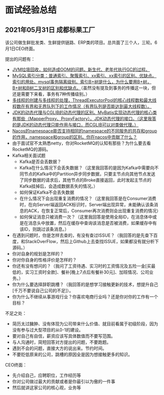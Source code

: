 # 面试经验总结

## 2021年05月31日 成都标果工厂

该公司做生鲜批发类、生鲜提供链路、ERP类的项目。总共面了三个人，三轮。6月1日CEO终面。

提出的问题有：

- <u>JVM垃圾回收，如何造成OOM的问题。新生代、老年代执行GC的过程。</u>
- <u>MySQL索引分类：普通索引、聚簇索引、xx索引、xx索引的区别、优缺点。索引的用处。mysql事务隔离级别。索引B+树是什么，为什么要用B+树，B+树和B树二叉树的区别和优缺点。</u>（虽然没有提及到事务的传播这一块，但还是需要下来看，事务有7种传播级别。）
- <u>多线程的创建与多线程的处理，ThreadExecutorPool的核心线程数和最大线程数在有界和无界队列下的工作情况（有界队列是否能达到最大线程数）。</u>
- <u>JDK的动态代理与CGLIB的动态代理的区别。MyBatis实现动态代理的核心类有那些（MapperProxy、ProxyFactory）。JDK动态代理的接口。（这里我答的是JDK的动态代理只能作用与接口，而CGLIB可以对类做代理。）</u>
- <u>Nacos的namespace能否支持相同的namespace的不同服务的共存和group的作用，namespace和group的区别。你在nacos中贡献了什么？</u>
- 由于面试官不太熟悉netty，你对RocketMQ的认知有那些？为什么要去看RocketMQ的源码。
- Kafka相关面试题
  - Kafka是否会丢数据？
  - Kafka在什么情况下会丢失数据？（这里我回答的是因为Kafka中需要向不同节点的Kafka中的Partition异步同步数据，只要主节点向其他节点发送了同步数据的请求后，其他节点的Broke直接返回，此时发起主节点的Kafka挂掉后，会造成数据丢失的情况。）
  - 如何保证Kafka不会丢失数据
  - 在什么情况下会出现重复消费的情况？（这里我回答是在Consumer消费时，在向Server端返回ACK标识时，Server端出现异常，未能确认该条消息的ACK，在恢复正常后，Consumer再次消费则会出现重复消费的情况）
  - 如何保证消息只被消费一次？（这里我回答是使用全局ID，在消息体中或是在消息头中放置，然后在缓存中查询该消息是否被消费，如果缓存中有该ID，则跳过该条消息。）
- 在遇到问题时，你是怎样去查的，有没有查过ISSUE？（我回答的是先查下百度，和StackOverFlow，然后上Github上去查找ISSUE，如果都没有就分析下源码。）
- 你对自身的规划是怎样的？
- 你对你自身的性格评价是怎样的？
- 你还有没有想问的？（我问了工资待遇、实习时的工资情况及五险一金[买最低的，实习工资时全款]、餐补[晚上7点后有餐补30元]、加班情况、公司业务。）
- 你为什么要选择辞职跳槽？（我回答的是想学习接触更新的技术，想提升自己[千万不要说自己公司的不足]）。
- 你为什么不继续从事游戏行业？你喜欢电商行业吗？还是你对你的工作有一个目标？



不足之处：

- 简历太过臃肿、没有体现为公司带来什么价值、就目前看属于初级阶段，因为没有参与过大型项目的从0-1的建设。
- 要对自己有自信，薪资应该写具体数值而不要写范围。
- 与人沟通时，简短回答对方提出的问题，不要跑题。
- 遇到不会的问题，直接大方的说出来。节约时间。
- 不要贬低原来的公司，跳槽的原因全是因为想接触更多的知识。



CEO终面：

- 先介绍自己，应聘职位，工作经历等
- 你对公司做过最大的贡献或者是你最引以为傲的一件事
- 然后就讲这家公司的核心观，业务等
